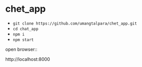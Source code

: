 # chet_app


- `git clone https://github.com/umangtalpara/chet_app.git`
- `cd chat_app`
- `npm i`
- `npm start`


open browser::

http://localhost:8000
